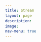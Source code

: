 ```yaml
---
title: Stream
layout: page
description:
image:
nav-menu: true
---
```


<!-- Main -->
<div id="main" class="alt">

<!-- One -->
<section id="one">
	<div class="inner">
		<style> 
			.embed-container { 
				position: relative; 
				padding-bottom: 56.25%; 
				height: 0; 
				overflow: hidden; 
				max-width: 100%; 
			} 
			
			.embed-container iframe, .embed-container object, .embed-container embed { 
				position: absolute; 
				top: 0; 
				left: 0; 
				width: 100%; 
				height: 100%; 
			}
		</style>
		<div class='embed-container'>
			<iframe
				src="https://player.twitch.tv/?channel=glengratz" 
				frameborder="0" 
				allowfullscreen="true" 
				scrolling="no" >
			</iframe>
		</div>
		<p>
		<a href="https://www.twitch.tv/glengratz?tt_content=text_link&tt_medium=live_embed" 
			style="padding:2px 0px 4px; display:block; width:345px; font-weight:normal; font-size:14px;">
			Watch live video from GlenGratz on www.twitch.tv
		</a>
		</p>
	<header class="major">
		<h2>Interested in Donating?</h2>
	</header>
	<p>
		Help support Glen in doing what he loves - playing chess!<br />
		<br />
		<b>BCH</b>: 1MZ6euFXYAXbunhQXeegNkAykoR4d8rE4J <br />
		<b>LTC</b>: LVnzEZSQe5TY2cyMRzZaktm9jYia9ca7NR <br />
		<b>BTC</b>: 1FWF9im2ihgHjdc7tEr2AgGZpdn8AmTQqw <br />		
		<img src="assets/images/crypto.png" alt="" data-position="top center"/><br />
		<br />
		<b>PayPal Gift:</b> nicegg@yahoo.com <br />
		<a href="https://www.paypal.com">
			<img src="assets/images/paypal.png" alt="" data-position="top center"/><br />
		</a>
	</p>
	</div>
</section>
